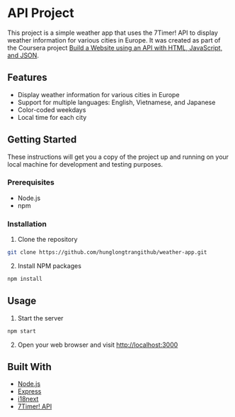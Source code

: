 # API Project

This project is a simple weather app that uses the 7Timer! API to display weather information for various cities in Europe. It was created as part of the Coursera project [Build a Website using an API with HTML, JavaScript, and JSON](https://www.coursera.org/projects/showcase-build-a-website-api-html-javascript-json).


## Features

- Display weather information for various cities in Europe
- Support for multiple languages: English, Vietnamese, and Japanese
- Color-coded weekdays
- Local time for each city

## Getting Started

These instructions will get you a copy of the project up and running on your local machine for development and testing purposes.

### Prerequisites

- Node.js
- npm

### Installation

1. Clone the repository
```sh
git clone https://github.com/hunglongtrangithub/weather-app.git
```
2. Install NPM packages
```sh
npm install
```

## Usage

1. Start the server
```sh
npm start
```
2. Open your web browser and visit [http://localhost:3000](http://localhost:3000)

## Built With

- [Node.js](https://nodejs.org/)
- [Express](https://expressjs.com/)
- [i18next](https://www.i18next.com/)
- [7Timer! API](http://www.7timer.info/doc.php)